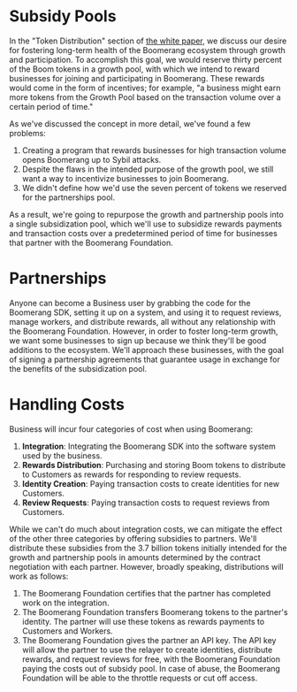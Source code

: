# Subsidy Pools
In the "Token Distribution" section of [the white paper](https://s3.amazonaws.com/boomerang-whitepapers/boomerang_whitepaper.pdf), we discuss our desire for fostering long-term health of the Boomerang ecosystem through growth and participation. To accomplish this goal, we would reserve thirty percent of the Boom tokens in a growth pool, with which we intend to reward businesses for joining and participating in Boomerang. These rewards would come in the form of incentives; for example, "a business might earn more tokens from the Growth Pool based on the transaction volume over a certain period of time." 

As we've discussed the concept in more detail, we've found a few problems: 
1. Creating a program that rewards businesses for high transaction volume opens Boomerang up to Sybil attacks.
2. Despite the flaws in the intended purpose of the growth pool, we still want a way to incentivize businesses to join Boomerang.
3. We didn't define how we'd use the seven percent of tokens we reserved for the partnerships pool.

As a result, we're going to repurpose the growth and partnership pools into a single subsidization pool, which we'll use to subsidize rewards payments and transaction costs over a predetermined period of time for businesses that partner with the Boomerang Foundation. 

# Partnerships
Anyone can become a Business user by grabbing the code for the Boomerang SDK, setting it up on a system, and using it to request reviews, manage workers, and distribute rewards, all without any relationship with the Boomerang Foundation. However, in order to foster long-term growth, we want some businesses to sign up because we think they'll be good additions to the ecosystem. We'll approach these businesses, with the goal of signing a partnership agreements that guarantee usage in exchange for the benefits of the subsidization pool.

# Handling Costs
Business will incur four categories of cost when using Boomerang:
1. **Integration**: Integrating the Boomerang SDK into the software system used by the business.
2. **Rewards Distribution**: Purchasing and storing Boom tokens to distribute to Customers as rewards for responding to review requests.
3. **Identity Creation**: Paying transaction costs to create identities for new Customers.
4. **Review Requests**: Paying transaction costs to request reviews from Customers.

While we can't do much about integration costs, we can mitigate the effect of the other three categories by offering subsidies to partners. We'll distribute these subsidies from the 3.7 billion tokens initially intended for the growth and partnership pools in amounts determined by the contract negotiation with each partner. However, broadly speaking, distributions will work as follows:
1. The Boomerang Foundation certifies that the partner has completed work on the integration.
2. The Boomerang Foundation transfers Boomerang tokens to the partner's identity. The partner will use these tokens as rewards payments to Customers and Workers.
3. The Boomerang Foundation gives the partner an API key. The API key will allow the partner to use the relayer to create identities, distribute rewards, and request reviews for free, with the Boomerang Foundation paying the costs out of subsidy pool. In case of abuse, the Boomerang Foundation will be able to the throttle requests or cut off access.
